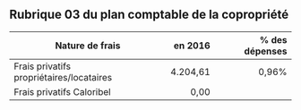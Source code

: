 ## Rubrique 03 du plan comptable de la copropriété 

| Nature de frais | en 2016 | % des dépenses |
| --- | ---: | ---:  |
| Frais privatifs propriétaires/locataires | 4.204,61 | 0,96% |
| Frais privatifs Caloribel | 0,00 | &nbsp; |
